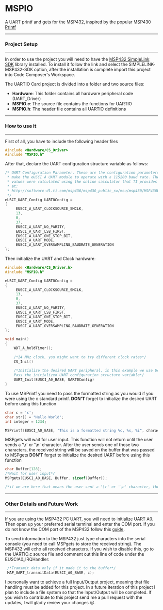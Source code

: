 # **MSPIO**

A UART printf and gets for the MSP432, inspired by the popular [MSP430 Printf](http://www.msp430launchpad.com/2012/06/using-printf.html)
***

### **Project Setup**
***
In order to use the project you will need to have the [MSP432 SimpleLink SDK](http://www.ti.com/tool/SIMPLELINK-MSP432-SDK) library installed. To install it follow the link and select the SIMPLELINK-MSP432-SDK option, after the installation is complete import this project into Code Composer's Workspace. 

The UARTIO Card project is divided into a folder and two source files:

- **Hardware**: This folder contains all hardware peripheral code (UART_Driver)
- **MSPIO.c**: The source file contains the functions for UARTIO
-  **MSPIO.h**: The header file contains all UARTIO definitions

***

### **How to use it**
***
First of all, you have to include the following header files 
```c
#include <Hardware/CS_Driver>
#include "MSPIO.h"
```
After that, declare the UART configuration structure variable as follows:
```c
/* UART Configuration Parameter. These are the configuration parameters to
 * make the eUSCI A UART module to operate with a 115200 baud rate. These
 * values were calculated using the online calculator that TI provides
 * at:
 * http://software-dl.ti.com/msp430/msp430_public_sw/mcu/msp430/MSP430BaudRateConverter/index.html
 */
eUSCI_UART_Config UART0Config =
{
     EUSCI_A_UART_CLOCKSOURCE_SMCLK,
     13,
     0,
     37,
     EUSCI_A_UART_NO_PARITY,
     EUSCI_A_UART_LSB_FIRST,
     EUSCI_A_UART_ONE_STOP_BIT,
     EUSCI_A_UART_MODE,
     EUSCI_A_UART_OVERSAMPLING_BAUDRATE_GENERATION
};
```

Then initialize the UART and Clock hardware:
```c
#include <Hardware/CS_Driver.h>
#include "MSPIO.h"

eUSCI_UART_Config UART0Config =
{
     EUSCI_A_UART_CLOCKSOURCE_SMCLK,
     13,
     0,
     37,
     EUSCI_A_UART_NO_PARITY,
     EUSCI_A_UART_LSB_FIRST,
     EUSCI_A_UART_ONE_STOP_BIT,
     EUSCI_A_UART_MODE,
     EUSCI_A_UART_OVERSAMPLING_BAUDRATE_GENERATION
};

void main()
{
	WDT_A_holdTimer();
	
	/*24 MHz clock, you might want to try different clock rates*/
	CS_Init()
	
	/*Initialize the desired UART peripheral, in this example we use UART A0.
	Pass the initialized UART configuration structure variable*/
	UART_Init(EUSCI_A0_BASE, UART0Config)
}
```
To use MSPrintf you need to pass the formatted string as you would if you were using the c standard printf.  **DON'T** forget to initialize the desired UART before using this function
```c
char c = 'c';
char str[] = "Hello World";
int integer = 1234;

MSPrintf(EUSCI_A0_BASE, "This is a formatted string %c, %s, %i", character, str, integer);
```
MSPgets will wait for user input. This function will not return until the user sends a '\r' or '\n' character. After the user sends one of those two characters, the received string will be saved on the buffer that was passed to MSPgets **DON'T** forget to initialize the desired UART before using this function
```c
char Buffer[128];
/*Wait for user input*/
MSPgets(EUSCI_A0_BASE, Buffer, sizeof(Buffer));

/*if we are here that means the user sent a '\r' or '\n' character, the received string will be stored in the Buffer array*/
```
***
### **Other Details and Future Work**
***
If you are using the MSP432 PC UART, you will need to initialize UART A0. Then open up your preferred serial terminal and enter the COM port. If you do not know the COM port of the MSP432 follow this [guide](https://www.mathworks.com/help/supportpkg/arduinoio/ug/find-arduino-port-on-windows-mac-and-linux.html).

To send information to the MSP432 just type characters into the serial console (you need to call MSPgets to store the received string). The MSP432 will echo all received characters. If you wish to disable this, go to the UARTIO.c source file and comment out this line of code under the EUSCIA0_IRQHandler:
```c
 /*Transmit data only if it made it to the buffer*/
 MAP_UART_transmitData(EUSCI_A0_BASE, c);
```

I personally want to achieve a full Input/Output project, meaning that file handling must be added for this project. In a future iteration of this project I plan to include a file system so that the Input/Output will be completed. If you wish to contribute to this project send me a pull request with the updates, I will gladly review your changes :smiley:.
